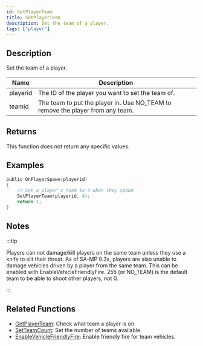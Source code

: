 ```yaml
---
id: SetPlayerTeam
title: SetPlayerTeam
description: Set the team of a player.
tags: ["player"]
---
```


## Description

Set the team of a player.

| Name     | Description                                                                    |
| -------- | ------------------------------------------------------------------------------ |
| playerid | The ID of the player you want to set the team of.                              |
| teamid   | The team to put the player in. Use NO_TEAM to remove the player from any team. |

## Returns

This function does not return any specific values.

## Examples

```c
public OnPlayerSpawn(playerid)
{
    // Set a player's team to 4 when they spawn
    SetPlayerTeam(playerid, 4);
    return 1;
}
```

## Notes

:::tip

Players can not damage/kill players on the same team unless they use a knife to slit their throat. As of SA-MP 0.3x, players are also unable to damage vehicles driven by a player from the same team. This can be enabled with EnableVehicleFriendlyFire.
255 (or NO_TEAM) is the default team to be able to shoot other players, not 0.

:::

## Related Functions

- [GetPlayerTeam](GetPlayerTeam.md): Check what team a player is on.
- [SetTeamCount](SetTeamCount.md): Set the number of teams available.
- [EnableVehicleFriendlyFire](EnableVehicleFriendlyFire.md): Enable friendly fire for team vehicles.
